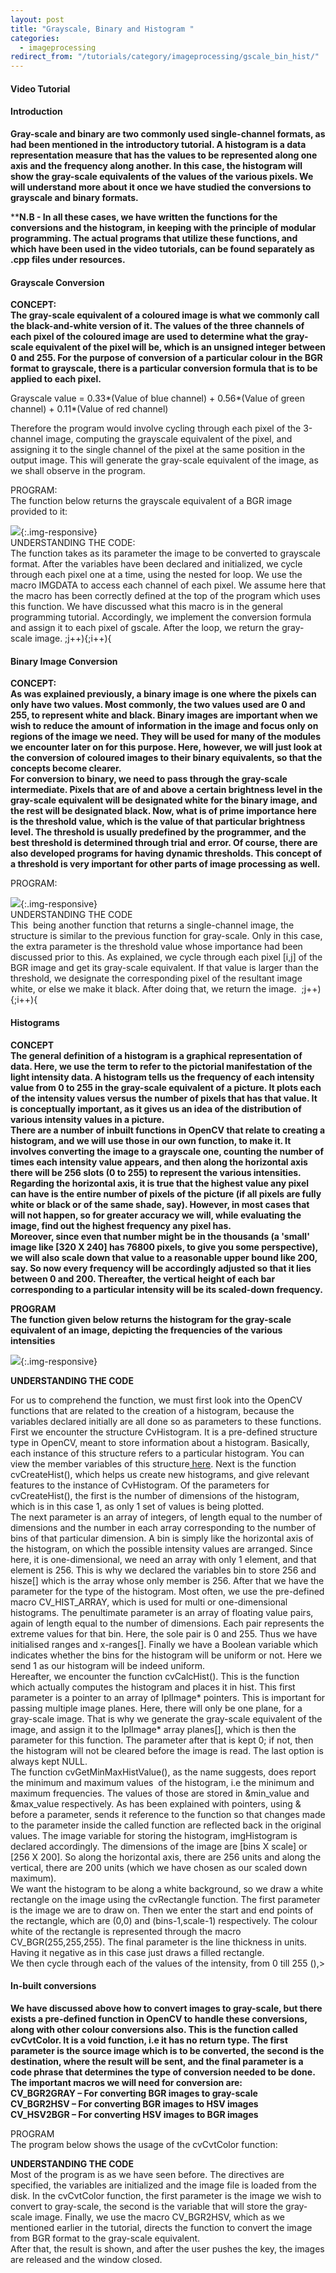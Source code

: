 ```yaml
---
layout: post
title: "Grayscale, Binary and Histogram "
categories:
  - imageprocessing
redirect_from: "/tutorials/category/imageprocessing/gscale_bin_hist/"
---
```


#### Video Tutorial

#### Introduction

**Gray-scale and binary are two commonly used single-channel formats, as had been mentioned in the introductory tutorial. A histogram is a data representation measure that has the values to be represented along one axis and the frequency along another. In this case, the histogram will show the gray-scale equivalents of the values of the various pixels. We will understand more about it once we have studied the conversions to grayscale and binary formats.**

****N.B - In all these cases, we have written the functions for the conversions and the histogram, in keeping with the principle of modular programming. The actual programs that utilize these functions, and which have been used in the video tutorials, can be found separately as .cpp files under resources.**

#### Grayscale Conversion

**CONCEPT:  
The gray-scale equivalent of a coloured image is what we commonly call the black-and-white version of it. The values of the three channels of each pixel of the coloured image are used to determine what the gray-scale equivalent of the pixel will be, which is an unsigned integer between 0 and 255. For the purpose of conversion of a particular colour in the BGR format to grayscale, there is a particular conversion formula that is to be applied to each pixel.**

Grayscale value = 0.33*(Value of blue channel) + 0.56*(Value of green channel) + 0.11*(Value of red channel)

Therefore the program would involve cycling through each pixel of the 3-channel image, computing the grayscale equivalent of the pixel, and assigning it to the single channel of the pixel at the same position in the output image. This will generate the gray-scale equivalent of the image, as we shall observe in the program.

PROGRAM:  
The function below returns the grayscale equivalent of a BGR image provided to it:

<script src="https://gist.github.com/wowitsmrinal/4246173.js"></script>
  
![][1]{:.img-responsive}  
UNDERSTANDING THE CODE:  
The function takes as its parameter the image to be converted to grayscale format. After the variables have been declared and initialized, we cycle through each pixel one at a time, using the nested for loop. We use the macro IMGDATA to access each channel of each pixel. We assume here that the macro has been correctly defined at the top of the program which uses this function. We have discussed what this macro is in the general programming tutorial. Accordingly, we implement the conversion formula and assign it to each pixel of gscale. After the loop, we return the gray-scale image. ;j++){;i++){

#### Binary Image Conversion

**CONCEPT:  
As was explained previously, a binary image is one where the pixels can only have two values. Most commonly, the two values used are 0 and 255, to represent white and black. Binary images are important when we wish to reduce the amount of information in the image and focus only on regions of the image we need. They will be used for many of the modules we encounter later on for this purpose. Here, however, we will just look at the conversion of coloured images to their binary equivalents, so that the concepts become clearer.  
For conversion to binary, we need to pass through the gray-scale intermediate. Pixels that are of and above a certain brightness level in the gray-scale equivalent will be designated white for the binary image, and the rest will be designated black. Now, what is of prime importance here is the threshold value, which is the value of that particular brightness level. The threshold is usually predefined by the programmer, and the best threshold is determined through trial and error. Of course, there are also developed programs for having dynamic thresholds. This concept of a threshold is very important for other parts of image processing as well.**

PROGRAM:  

<script src="https://gist.github.com/wowitsmrinal/4246207.js"></script>

![][2]{:.img-responsive}  
UNDERSTANDING THE CODE  
This  being another function that returns a single-channel image, the structure is similar to the previous function for gray-scale. Only in this case, the extra parameter is the threshold value whose importance had been discussed prior to this. As explained, we cycle through each pixel [i,j] of the BGR image and get its gray-scale equivalent. If that value is larger than the threshold, we designate the corresponding pixel of the resultant image white, or else we make it black. After doing that, we return the image.  ;j++){;i++){

#### Histograms

**CONCEPT**  
**The general definition of a histogram is a graphical representation of data. Here, we use the term to refer to the pictorial manifestation of the light intensity data. A histogram tells us the frequency of each intensity value from 0 to 255 in the gray-scale equivalent of a picture. It plots each of the intensity values versus the number of pixels that has that value. It is conceptually important, as it gives us an idea of the distribution of various intensity values in a picture.  
There are a number of inbuilt functions in OpenCV that relate to creating a histogram, and we will use those in our own function, to make it. It involves converting the image to a grayscale one, counting the number of times each intensity value appears, and then along the horizontal axis there will be 256 slots (0 to 255) to represent the various intensities. Regarding the horizontal axis, it is true that the highest value any pixel can have is the entire number of pixels of the picture (if all pixels are fully white or black or of the same shade, say). However, in most cases that will not happen, so for greater accuracy we will, while evaluating the image, find out the highest frequency any pixel has.  
Moreover, since even that number might be in the thousands (a 'small' image like [320 X 240] has 76800 pixels, to give you some perspective), we will also scale down that value to a reasonable upper bound like 200, say. So now every frequency will be accordingly adjusted so that it lies between 0 and 200. Thereafter, the vertical height of each bar corresponding to a particular intensity will be its scaled-down frequency.**

**PROGRAM  
The function given below returns the histogram for the gray-scale equivalent of an image, depicting the frequencies of the various intensities**  

<script src="https://gist.github.com/anonymous/3378762.js"></script>

![][3]{:.img-responsive}

**UNDERSTANDING THE CODE**

For us to comprehend the function, we must first look into the OpenCV functions that are related to the creation of a histogram, because the variables declared initially are all done so as parameters to these functions.  
First we encounter the structure CvHistogram. It is a pre-defined structure type in OpenCV, meant to store information about a histogram. Basically, each instance of this structure refers to a particular histogram. You can view the member variables of this structure[ here][4]. Next is the function cvCreateHist(), which helps us create new histograms, and give relevant features to the instance of CvHistogram. Of the parameters for cvCreateHist(), the first is the number of dimensions of the histogram, which is in this case 1, as only 1 set of values is being plotted.  
The next parameter is an array of integers, of length equal to the number of dimensions and the number in each array corresponding to the number of bins of that particular dimension. A bin is simply like the horizontal axis of the histogram, on which the possible intensity values are arranged. Since here, it is one-dimensional, we need an array with only 1 element, and that element is 256. This is why we declared the variables bin to store 256 and hisze[] which is the array whose only member is 256. After that we have the parameter for the type of the histogram. Most often, we use the pre-defined macro CV_HIST_ARRAY, which is used for multi or one-dimensional histograms. The penultimate parameter is an array of floating value pairs, again of length equal to the number of dimensions. Each pair represents the extreme values for that bin. Here, the sole pair is 0 and 255. Thus we have initialised ranges and x-ranges[]. Finally we have a Boolean variable which indicates whether the bins for the histogram will be uniform or not. Here we send 1 as our histogram will be indeed uniform.  
Hereafter, we encounter the function cvCalcHist(). This is the function which actually computes the histogram and places it in hist. This first parameter is a pointer to an array of IplImage* pointers. This is important for passing multiple image planes. Here, there will only be one plane, for a gray-scale image. That is why we generate the gray-scale equivalent of the image, and assign it to the IplImage* array planes[], which is then the parameter for this function. The parameter after that is kept 0; if not, then the histogram will not be cleared before the image is read. The last option is always kept NULL.  
The function cvGetMinMaxHistValue(), as the name suggests, does report the minimum and maximum values  of the histogram, i.e the minimum and maximum frequencies. The values of those are stored in &min_value and &max_value respectively. As has been explained with pointers, using & before a parameter, sends it reference to the function so that changes made to the parameter inside the called function are reflected back in the original values. The image variable for storing the histogram, imgHistogram is declared accordingly. The dimensions of the image are [bins X scale] or [256 X 200]. So along the horizontal axis, there are 256 units and along the vertical, there are 200 units (which we have chosen as our scaled down maximum).  
We want the histogram to be along a white background, so we draw a white rectangle on the image using the cvRectangle function. The first parameter is the image we are to draw on. Then we enter the start and end points of the rectangle, which are (0,0) and (bins-1,scale-1) respectively. The colour white of the rectangle is represented through the macro CV_BGR(255,255,255). The final parameter is the line thickness in units. Having it negative as in this case just draws a filled rectangle.  
We then cycle through each of the values of the intensity, from 0 till 255 (),>

#### In-built conversions

**We have discussed above how to convert images to gray-scale, but there exists a pre-defined function in OpenCV to handle these conversions, along with other colour conversions also. This is the function called cvCvtColor. It is a void function, i.e it has no return type. The first parameter is the source image which is to be converted, the second is the destination, where the result will be sent, and the final parameter is a code phrase that determines the type of conversion needed to be done.  
The important macros we will need for conversion are:  
CV_BGR2GRAY – For converting BGR images to gray-scale  
CV_BGR2HSV – For converting BGR images to HSV images  
CV_HSV2BGR – For converting HSV images to BGR images**

PROGRAM  
The program below shows the usage of the cvCvtColor function:

<script src="https://gist.github.com/anonymous/3378770.js"></script>

**UNDERSTANDING THE CODE**  
Most of the program is as we have seen before. The directives are specified, the variables are initialized and the image file is loaded from the disk. In the cvCvtColor function, the first parameter is the image we wish to convert to gray-scale, the second is the variable that will store the gray-scale image. Finally, we use the macro CV_BGR2HSV, which as we mentioned earlier in the tutorial, directs the function to convert the image from BGR format to the gray-scale equivalent.  
After that, the result is shown, and after the user pushes the key, the images are released and the window closed.

[1]: https://lh5.googleusercontent.com/z-Gf0Opl_tQtuDiMO7LQtc_HAVJFsJ_B8COJBSnMGq6731jyK0Z0t55_PiAPgmt_gT4XblU590MF0iJXyYJi5peoMcZIr6ikGeWwivaVXzLoiQrAOsU
[2]: https://lh3.googleusercontent.com/XYKe1EtwE7YFWDl5S7Z4fPoNFS694wFe0KMPLF3Fd8TwFuVXMNCfNZR1aEdEDZVH__wLAE13Fq-h_Psqt1zqBbqw_NHIi0cvOhiqg59OLobO690w32g
[3]: https://lh4.googleusercontent.com/mQGY4ZGHEnXyKUrL3X8ihfq7OhwunOKBN4VVQpg3GQiE4LXPROsP_3IngJTVw5XDrsBa_eKxhc-BbBLOY9f55p5nvAW6aSRQwTNHAocHEcpJf_VJlqw
[4]: http://opencv.willowgarage.com/documentation/histograms.html
